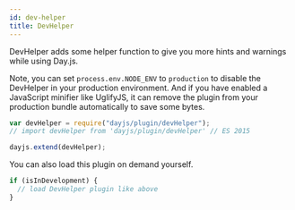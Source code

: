 ```yaml
---
id: dev-helper
title: DevHelper
---
```


DevHelper adds some helper function to give you more hints and warnings while using Day.js.

Note, you can set `process.env.NODE_ENV` to `production` to disable the DevHelper in your production environment. And if you have enabled a JavaScript minifier like UglifyJS, it can remove the plugin from your production bundle automatically to save some bytes.

```js
var devHelper = require("dayjs/plugin/devHelper");
// import devHelper from 'dayjs/plugin/devHelper' // ES 2015

dayjs.extend(devHelper);
```

You can also load this plugin on demand yourself.

```js
if (isInDevelopment) {
  // load DevHelper plugin like above
}
```
